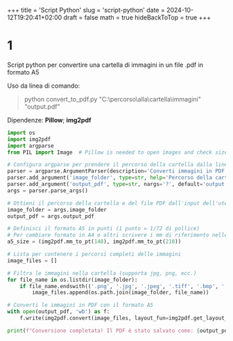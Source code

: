 +++
title = 'Script Python'
slug = 'script-python'
date = 2024-10-12T19:20:41+02:00
draft = false
math = true
hideBackToTop = true
+++

# 1

Script python per convertire una cartella di immagini in un file .pdf in formato A5

Uso da linea di comando:

> python convert_to_pdf.py "C:\percorso\alla\cartella\immagini" "output.pdf"

Dipendenze: **Pillow**; **img2pdf**

```python
import os
import img2pdf
import argparse
from PIL import Image  # Pillow is needed to open images and check sizes

# Configura argparse per prendere il percorso della cartella dalla linea di comando
parser = argparse.ArgumentParser(description='Converti immagini in PDF in formato A5')
parser.add_argument('image_folder', type=str, help='Percorso della cartella contenente le immagini')
parser.add_argument('output_pdf', type=str, nargs='?', default='output.pdf', help='Nome del file PDF di output (default: output.pdf)')
args = parser.parse_args()

# Ottieni il percorso della cartella e del file PDF dall'input dell'utente
image_folder = args.image_folder
output_pdf = args.output_pdf

# Definisci il formato A5 in punti (1 punto = 1/72 di pollice)
# Per cambiare formato in A4 o altri scrivere i mm di riferimento nelle ()
a5_size = (img2pdf.mm_to_pt(148), img2pdf.mm_to_pt(210))

# Lista per contenere i percorsi completi delle immagini
image_files = []

# Filtra le immagini nella cartella (supporta jpg, png, ecc.)
for file_name in os.listdir(image_folder):
    if file_name.endswith(('.png', '.jpg', '.jpeg', '.tiff', '.bmp', '.gif')):
        image_files.append(os.path.join(image_folder, file_name))

# Converti le immagini in PDF con il formato A5
with open(output_pdf, 'wb') as f:
    f.write(img2pdf.convert(image_files, layout_fun=img2pdf.get_layout_fun(a5_size)))

print(f"Conversione completata! Il PDF è stato salvato come: {output_pdf}")
```

